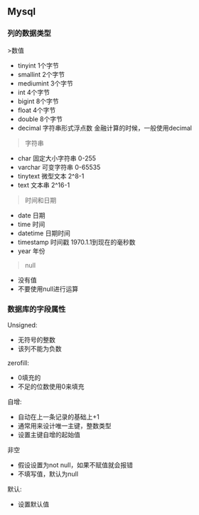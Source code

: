 ## Mysql


<h3>列的数据类型</h3>
>数值

- tinyint  1个字节
- smallint 2个字节
- mediumint     3个字节
- int      4个字节
- bigint   8个字节
- float 4个字节
- double 8个字节
- decimal 字符串形式浮点数 金融计算的时候，一般使用decimal


>字符串

- char 固定大小字符串 0-255
- varchar 可变字符串 0-65535
- tinytext 微型文本 2^8-1
- text 文本串 2^16-1

>时间和日期

- date 日期
- time 时间
- datetime 日期时间
- timestamp 时间戳 1970.1.1到现在的毫秒数
- year 年份

>null

- 没有值
- 不要使用null进行运算

<h3>数据库的字段属性</h3>
Unsigned:   

- 无符号的整数  
- 该列不能为负数

zerofill:

- 0填充的
- 不足的位数使用0来填充

自增:
	
- 自动在上一条记录的基础上+1
- 通常用来设计唯一主键，整数类型
- 设置主键自增的起始值

非空

- 假设设置为not null，如果不赋值就会报错
- 不填写值，默认为null

默认:

- 设置默认值







